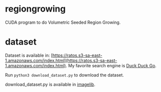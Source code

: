 # regiongrowing
CUDA program to do Volumetric Seeded Region Growing.

# dataset

Dataset is available in: [https://ratos.s3-sa-east-1.amazonaws.com/index.html](https://ratos.s3-sa-east-1.amazonaws.com/index.html).
My favorite search engine is [Duck Duck Go](https://duckduckgo.com).

Run ```python3 download_dataset.py``` to download the dataset.

download_dataset.py is available in [imagelib](https://github.com/UFF-Lung-Segmentation/imagelib).
